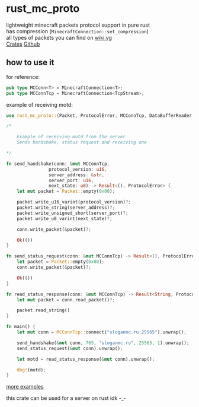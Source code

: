 # rust_mc_proto
lightweight minecraft packets protocol support in pure rust \
has compression (`MinecraftConnection::set_compression`) \
all types of packets you can find on [wiki.vg](https://wiki.vg/) \
[Crates](https://crates.io/crates/rust_mc_proto)
[Github](https://github.com/MeexReay/rust_mc_proto)

## how to use it

for reference:
```rust
pub type MCConn<T> = MinecraftConnection<T>;
pub type MCConnTcp = MinecraftConnection<TcpStream>;
```

example of receiving motd:

```rust
use rust_mc_proto::{Packet, ProtocolError, MCConnTcp, DataBufferReader, DataBufferWriter};

/*

    Example of receiving motd from the server
    Sends handshake, status request and receiving one

*/

fn send_handshake(conn: &mut MCConnTcp,
                protocol_version: u16,
                server_address: &str,
                server_port: u16,
                next_state: u8) -> Result<(), ProtocolError> {
    let mut packet = Packet::empty(0x00);

    packet.write_u16_varint(protocol_version)?;
    packet.write_string(server_address)?;
    packet.write_unsigned_short(server_port)?;
    packet.write_u8_varint(next_state)?;

    conn.write_packet(&packet)?;

    Ok(())
}

fn send_status_request(conn: &mut MCConnTcp) -> Result<(), ProtocolError> {
    let packet = Packet::empty(0x00);
    conn.write_packet(&packet)?;

    Ok(())
}

fn read_status_response(conn: &mut MCConnTcp) -> Result<String, ProtocolError> {
    let mut packet = conn.read_packet()?;

    packet.read_string()
}

fn main() {
    let mut conn = MCConnTcp::connect("sloganmc.ru:25565").unwrap();

    send_handshake(&mut conn, 765, "sloganmc.ru", 25565, 1).unwrap();
    send_status_request(&mut conn).unwrap();

    let motd = read_status_response(&mut conn).unwrap();

    dbg!(motd);
}
```

[more examples](https://github.com/MeexReay/rust_mc_proto/tree/main/examples)

this crate can be used for a server on rust idk -_-